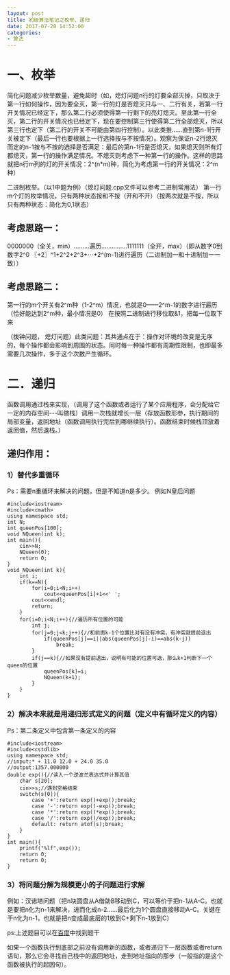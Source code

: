 ```yaml
---
layout: post
title: 初级算法笔记之枚举、递归
date: 2017-07-20 14:52:00
categories:
- 算法
---
```


# 一、枚举
简化问题减少枚举数量，避免超时（如，熄灯问题n行的灯要全部灭掉，只取决于第一行如何操作，因为要全灭，第一行的灯是否熄灭只与一、二行有关，若第一行开关情况已经定下，那么第二行必须使得第一行剩下的亮灯熄灭。至此第一行全灭，第二行的开关情况也已经定下，现在要控制第三行使得第二行全部熄灭，所以第三行也定下（第二行的开关不可能由第四行控制）。以此类推……直到第n-1行开关被定下（最后一行也要根据上一行选择按与不按情况）。观察为保证n-2行熄灭而定的n-1按与不按的选择是否满足：最后的第n-1行是否熄灭，如果熄灭则所有灯都熄灭，第一行的操作满足情况。不熄灭则考虑下一种第一行的操作。这样的思路就把n行m列的灯的开关情况：2^(n*m)种，简化为考虑第一行的开关情况：2^m种）


二进制枚举。（以1中题为例）（熄灯问题.cpp文件可以参考二进制常用法）
第一行m个灯的枚举情况，只有两种状态按和不按（开和不开）（按两次就是不按，所以只有两种状态：简化为0,1状态）
 
## 考虑思路一：
0000000（全关，min）………遍历……………1111111（全开，max）（即从数字0到数字2^0 〖+2〗^1+2^2+2^3+⋯+2^(m-1)进行遍历（二进制加一和十进制加一一致））

## 考虑思路二：
第一行的m个开关有2^m种（1-2^m）情况，也就是0——2^m-1的数字进行遍历（恰好能达到2^m种，最小情况是0）
在按照二进制进行移位取&1，把每一位取下来 

（拨钟问题， 熄灯问题）此类问题：其共通点在于：操作对环境的改变是无序的，每个操作都会影响到周围的状态。同时每一种操作都有周期性限制，也即最多需要几次操作，多于这个次数产生循环。

# 二．递归
函数调用通过栈来实现，（调用了这个函数或者运行了某个应用程序，会分配给它一定的内存空间---叫做栈）调用一次栈就增长一层（存放函数形参，执行期间的局部变量，返回地址（函数调用执行完后到哪继续执行）。函数结束时候栈顶放着返回值，然后退栈。）

## 递归作用：
### 1）替代多重循环
Ps：需要n重循环来解决的问题，但是不知道n是多少。
例如N皇后问题

```
#include<iostream>
#include<cmath> 
using namespace std;
int N;
int queenPos[100];
void NQueen(int k);
int main(){
	cin>>N;
	NQueen(0);	
	return 0;
}
void NQueen(int k){
	int i;
	if(k==N){
		for(i=0;i<N;i++)
			cout<<queenPos[i]+1<<' ';
		cout<<endl;
		return;
	}
	for(i=0;i<N;i++){//遍历所有位置的可能 
		int j;
		for(j=0;j<k;j++){//和前面k-1个位置比对有没有冲突，有冲突就提前退出 
			if(queenPos[j]==i||abs(queenPos[j]-i)==abs(k-j)) 
				break;
		}
		if(j==k){//如果没有提前退出，说明有可能的位置可选，那么k+1判断下一个queen的位置 
			queenPos[k]=i;
			NQueen(k+1);
		}
	}
}
```
### 2）解决本来就是用递归形式定义的问题（定义中有循环定义的内容）
Ps：第二条定义中包含第一条定义的内容
```
#include<iostream>
#include<cstdlib>
using namespace std;
//input:* + 11.0 12.0 + 24.0 35.0
//output:1357.000000
double exp(){//读入一个逆波兰表达式并计算其值 
	char s[20];
	cin>>s;//遇到空格结束
	switch(s[0]){
		case '+':return exp()+exp();break;
		case '-':return exp()-exp();break;
		case '*':return exp()*exp();break;
		case '/':return exp()/exp();break;
		default: return atof(s);break; 
	} 
}
int main(){
	printf("%lf",exp());
	return 0;
	return 0;
}
```

### 3）将问题分解为规模更小的子问题进行求解
例如：汉诺塔问题（把n块圆盘从A借助B移动到C，可以等价于把n-1从A-C。也就是要把n化为n-1来解决，进而化成n-2……最后化为1个圆盘直接移动A-C。关键在于n化为n-1，也就是把n变成最底层的1放到C+剩下n-1放到C）


ps:上述题目可以在[百度](http://baidu.com/)中找到题干

如果一个函数执行到底部之前没有调用新的函数，或者递归下一层函数或者return语句，那么它会寻找自己栈中的返回地址，走到地址指向的那步（一般指的是这个函数被执行的起因句）。


